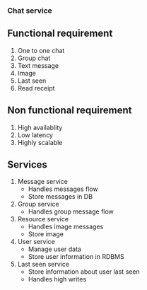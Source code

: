 ### Chat service

## Functional requirement
1. One to one chat
2. Group chat
3. Text message
4. Image
5. Last seen
6. Read receipt


## Non functional requirement
1. High availablity
2. Low latency
3. Highly scalable

## Services
1. Message service
    - Handles messages flow
    - Store messages in DB
2. Group service
    - Handles group message flow
3. Resource service
    - Handles image messages
    - Store image
4. User service
    - Manage user data
    - Store user information in RDBMS
5. Last seen service
    - Store information about user last seen
    - Handles high writes
